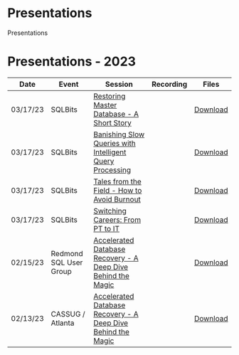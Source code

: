 # Presentations
Presentations
# Presentations - 2023
Date | Event | Session | Recording | Files
--- | --- | --- | --- | ---
03/17/23 | SQLBits | [Restoring Master Database - A Short Story](https://events.sqlbits.com/2023/agenda) | | [Download](https://github.com/airtank20/Presentations/tree/master/2023/SQLBits/Restoring%20Master%20Database%20%E2%80%93%20A%20Short%20Story)
03/17/23 | SQLBits | [Banishing Slow Queries with Intelligent Query Processing](https://events.sqlbits.com/2023/agenda) | | [Download](https://github.com/airtank20/Presentations/tree/master/2023/SQLBits/Banishing%20Slow%20Queries%20with%20Intelligent%20Query%20Processing)
03/17/23 | SQLBits | [Tales from the Field - How to Avoid Burnout](https://events.sqlbits.com/2023/agenda) | | [Download](https://github.com/airtank20/Presentations/tree/master/2023/SQLBits/Tales%20from%20the%20Field%20-%20How%20to%20Avoid%20Burnout)
03/17/23 | SQLBits | [Switching Careers: From PT to IT](https://events.sqlbits.com/2023/agenda) | | [Download](https://github.com/airtank20/Presentations/tree/master/2023/SQLBits)
02/15/23 | Redmond SQL User Group | [Accelerated Database Recovery - A Deep Dive Behind the Magic](https://www.meetup.com/redmond-sql-user-group-and-data-professionals-meetup/events/zxjlbtyfcdblb/) |  | [Download](https://github.com/airtank20/Presentations/tree/master/2023/Redmond%20SQL%20Server%20User%20Group)
02/13/23 | CASSUG / Atlanta | [Accelerated Database Recovery - A Deep Dive Behind the Magic](https://www.meetup.com/atlanta-azure-data-user-group/events/290738853/) |  | [Download](https://github.com/airtank20/Presentations/tree/master/2023/CASSUG-Atlanta)